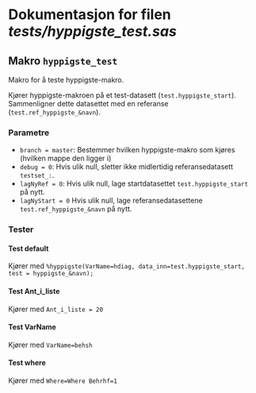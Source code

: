 
# Dokumentasjon for filen *tests/hyppigste_test.sas*


## Makro `hyppigste_test`

Makro for å teste hyppigste-makro.

Kjører hyppigste-makroen på et test-datasett (`test.hyppigste_start`).
Sammenligner dette datasettet med en referanse (`test.ref_hyppigste_&navn`).

### Parametre

- `branch = master`: Bestemmer hvilken hyppigste-makro som kjøres (hvilken mappe den ligger i)
- `debug = 0`: Hvis ulik null, sletter ikke midlertidig referansedatasett `testset_:`.
- `lagNyRef = 0`: Hvis ulik null, lage startdatasettet `test.hyppigste_start` på nytt.
- `lagNyStart = 0` Hvis ulik null, lage referansedatasettene `test.ref_hyppigste_&navn` på nytt.

### Tester

#### Test default

Kjører med `%hyppigste(VarName=hdiag, data_inn=test.hyppigste_start, test = hyppigste_&navn);`

#### Test Ant_i_liste

Kjører med `Ant_i_liste = 20`

#### Test VarName

Kjører med `VarName=behsh`

#### Test where

Kjører med `Where=Where Behrhf=1`


